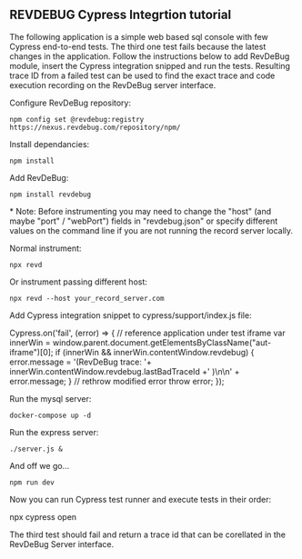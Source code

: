 ## REVDEBUG Cypress Integrtion tutorial

The following application is a simple web based sql console with few Cypress end-to-end tests.
The third one test fails because the latest changes in the application. Follow the instructions below to add RevDeBug module, insert the Cypress integration snipped and run the tests. 
Resulting trace ID from a failed test can be used to find the exact trace and code execution recording on the RevDeBug server interface.

Configure RevDeBug repository:

    npm config set @revdebug:registry https://nexus.revdebug.com/repository/npm/

Install dependancies: 

    npm install

Add RevDeBug:

    npm install revdebug

\* Note: Before instrumenting you may need to change the "host" (and maybe "port" / "webPort") fields in "revdebug.json" or specify different values on the command line if you are not running the record server locally.

Normal instrument:

    npx revd

Or instrument passing different host:

    npx revd --host your_record_server.com

Add Cypress integration snippet to cypress/support/index.js file:

  Cypress.on('fail', (error) => {
      // reference application under test iframe
      var innerWin = window.parent.document.getElementsByClassName("aut-iframe")[0];
      if (innerWin && innerWin.contentWindow.revdebug) { 
          error.message = '(RevDeBug trace: '+ innerWin.contentWindow.revdebug.lastBadTraceId +' )\n\n'
              + error.message;
      }
      // rethrow modified error
      throw error;
  });


Run the mysql server:

    docker-compose up -d

Run the express server:

    ./server.js &

And off we go...

    npm run dev

Now you can run Cypress test runner and execute tests in their order:

   npx cypress open

The third test should fail and return a trace id that can be corellated in the RevDeBug Server interface.
